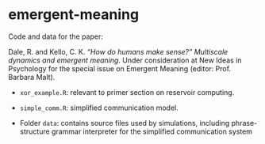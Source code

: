 # emergent-meaning

Code and data for the paper:

   Dale, R. and Kello, C. K. *“How do humans make sense?” Multiscale dynamics and emergent meaning*. Under consideration at New Ideas in Psychology for the special issue on Emergent Meaning (editor: Prof. Barbara Malt).

* `xor_example.R`: relevant to primer section on reservoir computing.

* `simple_comm.R`: simplified communication model.

* Folder `data`: contains source files used by simulations, including phrase-structure grammar interpreter for the simplified communication system